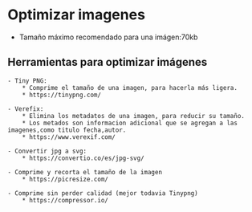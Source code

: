 # Optimizar imagenes

- Tamaño máximo recomendado para una imágen:70kb

## Herramientas para optimizar imágenes

    - Tiny PNG:
        * Comprime el tamaño de una imagen, para hacerla más ligera.
        * https://tinypng.com/

    - Verefix:
        * Elimina los metadatos de una imagen, para reducir su tamaño.
        * Los metados son informacion adicional que se agregan a las imagenes,como titulo fecha,autor.
        * https://www.verexif.com/

    - Convertir jpg a svg:
        * https://convertio.co/es/jpg-svg/

    - Comprime y recorta el tamaño de la imagen
        * https://picresize.com/

    - Comprime sin perder calidad (mejor todavia Tinypng)
        * https://compressor.io/